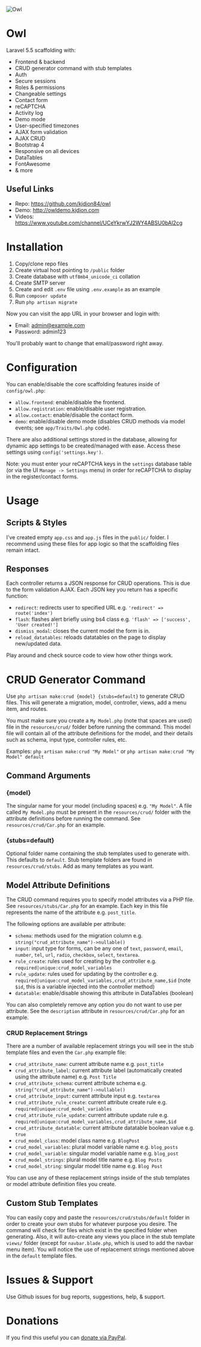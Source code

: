 ![Owl](https://i.imgur.com/QydYf5c.png)

# Owl

Laravel 5.5 scaffolding with:

* Frontend & backend
* CRUD generator command with stub templates
* Auth
* Secure sessions
* Roles & permissions
* Changeable settings
* Contact form
* reCAPTCHA
* Activity log
* Demo mode
* User-specified timezones
* AJAX form validation
* AJAX CRUD
* Bootstrap 4
* Responsive on all devices
* DataTables
* FontAwesome
* & more

## Useful Links

* Repo: https://github.com/kjdion84/owl
* Demo: http://owldemo.kjdion.com
* Videos: https://www.youtube.com/channel/UCeYkrwYJ2WY4ABSU0bAl2cg

# Installation

1. Copy/clone repo files
2. Create virtual host pointing to `/public` folder
3. Create database with `utf8mb4_unicode_ci` collation
4. Create SMTP server
5. Create and edit `.env` file using `.env.example` as an example
6. Run `composer update`
7. Run `php artisan migrate`

Now you can visit the app URL in your browser and login with:

* Email: admin@example.com
* Password: admin123

You'll probably want to change that email/password right away.

# Configuration

You can enable/disable the core scaffolding features inside of `config/owl.php`:

* `allow.frontend`: enable/disable the frontend.
* `allow.registration`: enable/disable user registration.
* `allow.contact`: enable/disable the contact form.
* `demo`: enable/disable demo mode (disables CRUD methods via model events; see `app/Traits/Owl.php` code).

There are also additional settings stored in the database, allowing for dynamic app settings to be created/managed with ease. Access these settings using `config('settings.key')`.

Note: you must enter your reCAPTCHA keys in the `settings` database table (or via the UI `Manage -> Settings` menu) in order for reCAPTCHA to display in the register/contact forms.

# Usage

## Scripts & Styles

I've created empty `app.css` and `app.js` files in the `public/` folder. I recommend using these files for app logic so that the scaffolding files remain intact.

## Responses

Each controller returns a JSON response for CRUD operations. This is due to the form validation AJAX. Each JSON key you return has a specific function:

* `redirect`: redirects user to specified URL e.g. `'redirect' => route('index')`
* `flash`: flashes alert briefly using bs4 class e.g. `'flash' => ['success', 'User created!']`
* `dismiss_modal`: closes the current model the form is in.
* `reload_datatables`: reloads datatables on the page to display new/updated data.

Play around and check source code to view how other things work.
    
# CRUD Generator Command

Use `php artisan make:crud {model} {stubs=default}` to generate CRUD files. This will generate a migration, model, controller, views, add a menu item, and routes.

You must make sure you create a `My Model.php` (note that spaces are used) file in the `resources/crud/` folder before running the command. This model file will contain all of the attribute definitions for the model, and their details such as schema, input type, controller rules, etc.

Examples: `php artisan make:crud "My Model"` or `php artisan make:crud "My Model" default`

## Command Arguments

### {model}

The singular name for your model (including spaces) e.g. `"My Model"`. A file called `My Model.php` must be present in the `resources/crud/` folder with the attribute definitions before running the command. See `resources/crud/Car.php` for an example.

### {stubs=default}

Optional folder name containing the stub templates used to generate with. This defaults to `default`. Stub template folders are found in `resources/crud/stubs`. Add as many templates as you want.

## Model Attribute Definitions

The CRUD command requires you to specify model attributes via a PHP file. See `resources/stubs/Car.php` for an example. Each key in this file represents the name of the attribute e.g. `post_title`.

The following options are available per attribute:

* `schema`: methods used for the migration column e.g. `string("crud_attribute_name")->nullable()`
* `input`: input type for forms, can be any one of `text`, `password`, `email`, `number`, `tel`, `url`, `radio`, `checkbox`, `select`, `textarea`.
* `rule_create`: rules used for creating by the controller e.g. `required|unique:crud_model_variables`
* `rule_update`: rules used for updating by the controller e.g. `required|unique:crud_model_variables,crud_attribute_name,$id` (note `$id`, this is a variable injected into the controller method)
* `datatable`: enable/disable showing this attribute in DataTables (boolean)

You can also completely remove any option you do not want to use per attribute. See the `description` attribute in `resources/crud/Car.php` for an example.

### CRUD Replacement Strings

There are a number of available replacement strings you will see in the stub template files and even the `Car.php` example file:

* `crud_attribute_name`: current attribute name e.g. `post_title`
* `crud_attribute_label`: current attribute label (automatically created using the attribute name) e.g. `Post Title`
* `crud_attribute_schema`: current attribute schema e.g. `string("crud_attribute_name")->nullable()`
* `crud_attribute_input`: current attribute input e.g. `textarea`
* `crud_attribute_rule_create`: current attribute create rule e.g. `required|unique:crud_model_variables`
* `crud_attribute_rule_update`: current attribute update rule e.g. `required|unique:crud_model_variables,crud_attribute_name,$id`
* `crud_attribute_datatable`: current attribute datatable boolean value e.g. `true`
* `crud_model_class`: model class name e.g. `BlogPost`
* `crud_model_variables`: plural model variable name e.g. `blog_posts`
* `crud_model_variable`: singular model variable name e.g. `blog_post`
* `crud_model_strings`: plural model title name e.g. `Blog Posts`
* `crud_model_string`: singular model title name e.g. `Blog Post`

You can use any of these replacement strings inside of the stub templates or model attribute definition files you create.

## Custom Stub Templates

You can easily copy and paste the `resources/crud/stubs/default` folder in order to create your own stubs for whatever purpose you desire. The command will check for files which exist in the specified folder when generating. Also, it will auto-create any views you place in the stub template `views/` folder (except for `navbar.blade.php`, which is used to add the navbar menu item). You will notice the use of replacement strings mentioned above in the `default` template files.

# Issues & Support

Use Github issues for bug reports, suggestions, help, & support.

# Donations

If you find this useful you can [donate via PayPal](https://www.paypal.com/cgi-bin/webscr?cmd=_donations&business=kjdion84%40gmail%2ecom&lc=CA&item_name=Tiger&no_note=1&no_shipping=1&currency_code=CAD&bn=PP%2dDonationsBF%3abtn_donateCC_LG%2egif%3aNonHosted).